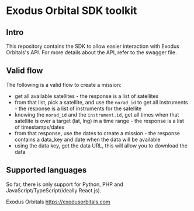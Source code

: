 # Exodus Orbital SDK toolkit

## Intro
This repository contains the SDK to allow easier interaction with Exodus Orbitals's API. For more details about the API, refer to the swagger file.

## Valid flow
The following is a valid flow to create a mission:
- get all available satellites - the response is a list of satellites
- from that list, pick a satellite, and use the ```norad_id``` to get all instruments - the response is a list of instruments for the satellite
- knowing the ```norad_id``` and the ```instrument.id```, get all times when that satellite is over a target (lat, lng) in a time range - the response is a list of timestamps/dates
- from that response, use the dates to create a mission - the response contains a data_key and date when the data will be available
- using the data key, get the data URL, this will allow you to download the data

## Supported languages
So far, there is only support for Python, PHP and JavaScript/TypeScript(ideally React.js). 


Exodus Orbitals
https://exodusorbitals.com
